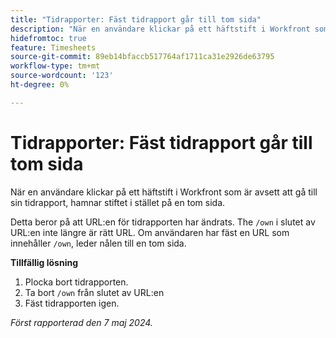 ```yaml
---
title: "Tidrapporter: Fäst tidrapport går till tom sida"
description: "När en användare klickar på ett häftstift i Workfront som är avsett att gå till sin tidrapport, hamnar stiftet i stället på en tom sida. Det finns en lösning."
hidefromtoc: true
feature: Timesheets
source-git-commit: 89eb14bfaccb517764af1711ca31e2926de63795
workflow-type: tm+mt
source-wordcount: '123'
ht-degree: 0%

---
```



# Tidrapporter: Fäst tidrapport går till tom sida

När en användare klickar på ett häftstift i Workfront som är avsett att gå till sin tidrapport, hamnar stiftet i stället på en tom sida.

Detta beror på att URL:en för tidrapporten har ändrats. The `/own` i slutet av URL:en inte längre är rätt URL. Om användaren har fäst en URL som innehåller `/own`, leder nålen till en tom sida.

**Tillfällig lösning**

1. Plocka bort tidrapporten.
1. Ta bort `/own` från slutet av URL:en
1. Fäst tidrapporten igen.

_Först rapporterad den 7 maj 2024._

